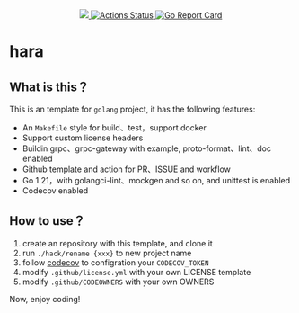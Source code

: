 <!-- <p align="center"><img src="" alt="" height="100px"></p> -->

<div align="center">
  <a href="https://codecov.io/gh/lsytj0413/hara" > 
    <img src="https://codecov.io/gh/lsytj0413/hara/branch/master/graph/badge.svg?token=XM1YHY2D3R"/> 
  </a>
  <a href="https://github.com/lsytj0413/hara/actions">
    <img src="https://github.com/lsytj0413/hara/workflows/Unit%20tests/badge.svg" alt="Actions Status">
  </a>
  <a href="https://goreportcard.com/report/github.com/lsytj0413/hara">
    <img src="https://goreportcard.com/badge/github.com/lsytj0413/hara?style=flat-square" alt="Go Report Card">
  </a>
</div>

# hara

## What is this？

This is an template for `golang` project, it has the following features:

+ An `Makefile` style for build、test，support docker
+ Support custom license headers
+ Buildin grpc、grpc-gateway with example, proto-format、lint、doc enabled
+ Github template and action for PR、ISSUE and workflow
+ Go 1.21，with golangci-lint、mockgen and so on, and unittest is enabled
+ Codecov enabled

## How to use？

1. create an repository with this template, and clone it
2. run `./hack/rename {xxx}` to new project name
3. follow [codecov](https://about.codecov.io/) to configration your `CODECOV_TOKEN`
4. modify `.github/license.yml` with your own LICENSE template
5. modify `.github/CODEOWNERS` with your own OWNERS

Now, enjoy coding!